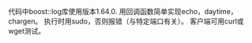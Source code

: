 代码中boost::log库使用版本1.64.0. 
用回调函数简单实现echo，daytime，chargen。
执行时用sudo，否则报错（与特定端口有关）。
客户端可用curl或wget测试。

